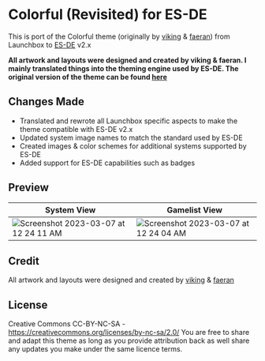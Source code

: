 # Colorful (Revisited) for ES-DE
This is port of the Colorful theme (originally by [viking](https://forums.launchbox-app.com/profile/70421-viking/) & [faeran](https://forums.launchbox-app.com/profile/76940-faeran/)) from Launchbox to [ES-DE](https://es-de.org/) v2.x

**All artwork and layouts were designed and created by viking & faeran.  I mainly translated things into the theming engine used by ES-DE. The original version of the theme can be found [here](https://forums.launchbox-app.com/files/file/2081-colorful-bigbox-theme)**

## Changes Made
- Translated and rewrote all Launchbox specific aspects to make the theme compatible with ES-DE v2.x
- Updated system image names to match the standard used by ES-DE
- Created images & color schemes for additional systems supported by ES-DE
- Added support for ES-DE capabilities such as badges

## **Preview**

| System View | Gamelist View |
|----|----|
| <img alt="Screenshot 2023-03-07 at 12 24 11 AM" src="https://user-images.githubusercontent.com/1454947/223330523-c3cff969-f779-435f-820a-437eefe9ad4a.png"> | <img alt="Screenshot 2023-03-07 at 12 24 04 AM" src="https://user-images.githubusercontent.com/1454947/223330547-e191b8e8-6feb-4ff9-a097-b3010db2e3a1.png"> |

## **Credit**
All artwork and layouts were designed and created by [viking](https://forums.launchbox-app.com/profile/70421-viking/) & [faeran](https://forums.launchbox-app.com/files/file/2081-colorful-bigbox-theme)

## **License**
Creative Commons CC-BY-NC-SA - https://creativecommons.org/licenses/by-nc-sa/2.0/
You are free to share and adapt this theme as long as you provide attribution back as well share any updates you make under the same licence terms.
